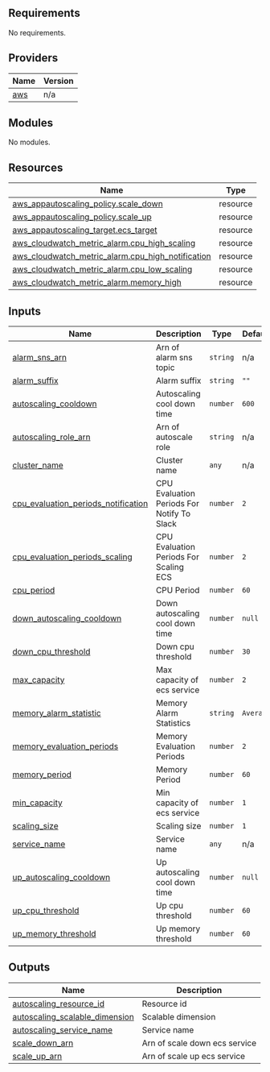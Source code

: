 ## Requirements

No requirements.

## Providers

| Name | Version |
|------|---------|
| <a name="provider_aws"></a> [aws](#provider\_aws) | n/a |

## Modules

No modules.

## Resources

| Name | Type |
|------|------|
| [aws_appautoscaling_policy.scale_down](https://registry.terraform.io/providers/hashicorp/aws/latest/docs/resources/appautoscaling_policy) | resource |
| [aws_appautoscaling_policy.scale_up](https://registry.terraform.io/providers/hashicorp/aws/latest/docs/resources/appautoscaling_policy) | resource |
| [aws_appautoscaling_target.ecs_target](https://registry.terraform.io/providers/hashicorp/aws/latest/docs/resources/appautoscaling_target) | resource |
| [aws_cloudwatch_metric_alarm.cpu_high_scaling](https://registry.terraform.io/providers/hashicorp/aws/latest/docs/resources/cloudwatch_metric_alarm) | resource |
| [aws_cloudwatch_metric_alarm.cpu_high_notification](https://registry.terraform.io/providers/hashicorp/aws/latest/docs/resources/cloudwatch_metric_alarm) | resource |
| [aws_cloudwatch_metric_alarm.cpu_low_scaling](https://registry.terraform.io/providers/hashicorp/aws/latest/docs/resources/cloudwatch_metric_alarm) | resource |
| [aws_cloudwatch_metric_alarm.memory_high](https://registry.terraform.io/providers/hashicorp/aws/latest/docs/resources/cloudwatch_metric_alarm) | resource |

## Inputs

| Name | Description | Type | Default | Required |
|------|-------------|------|---------|:--------:|
| <a name="input_alarm_sns_arn"></a> [alarm\_sns\_arn](#input\_alarm\_sns\_arn) | Arn of alarm sns topic | `string` | n/a | yes |
| <a name="input_alarm_suffix"></a> [alarm\_suffix](#input\_alarm\_suffix) | Alarm suffix | `string` | `""` | no |
| <a name="input_autoscaling_cooldown"></a> [autoscaling\_cooldown](#input\_autoscaling\_cooldown) | Autoscaling cool down time | `number` | `600` | no |
| <a name="input_autoscaling_role_arn"></a> [autoscaling\_role\_arn](#input\_autoscaling\_role\_arn) | Arn of autoscale role | `string` | n/a | yes |
| <a name="input_cluster_name"></a> [cluster\_name](#input\_cluster\_name) | Cluster name | `any` | n/a | yes |
| <a name="input_cpu_evaluation_periods_notification"></a> [cpu\_evaluation\_periods\_notification](#input\_cpu\_evaluation\_periods\_notification) | CPU Evaluation Periods For Notify To Slack | `number` | `2` | no |
| <a name="input_cpu_evaluation_periods_scaling"></a> [cpu\_evaluation\_periods\_scaling](#input\_cpu\_evaluation\_periods\_scaling) | CPU Evaluation Periods For Scaling ECS | `number` | `2` | no |
| <a name="input_cpu_period"></a> [cpu\_period](#input\_cpu\_period) | CPU Period | `number` | `60` | no |
| <a name="input_down_autoscaling_cooldown"></a> [down\_autoscaling\_cooldown](#input\_down\_autoscaling\_cooldown) | Down autoscaling cool down time | `number` | `null` | no |
| <a name="input_down_cpu_threshold"></a> [down\_cpu\_threshold](#input\_down\_cpu\_threshold) | Down cpu threshold | `number` | `30` | no |
| <a name="input_max_capacity"></a> [max\_capacity](#input\_max\_capacity) | Max capacity of ecs service | `number` | `2` | no |
| <a name="input_memory_alarm_statistic"></a> [memory\_alarm\_statistic](#input\_memory\_alarm\_statistic) | Memory Alarm Statistics | `string` | `Average` | no |
| <a name="input_memory_evaluation_periods"></a> [memory\_evaluation\_periods](#input\_memory\_evaluation\_periods) | Memory Evaluation Periods | `number` | `2` | no |
| <a name="input_memory_period"></a> [memory\_period](#input\_memory\_period) | Memory Period | `number` | `60` | no |
| <a name="input_min_capacity"></a> [min\_capacity](#input\_min\_capacity) | Min capacity of ecs service | `number` | `1` | no |
| <a name="input_scaling_size"></a> [scaling\_size](#input\_scaling\_size) | Scaling size | `number` | `1` | no |
| <a name="input_service_name"></a> [service\_name](#input\_service\_name) | Service name | `any` | n/a | yes |
| <a name="input_up_autoscaling_cooldown"></a> [up\_autoscaling\_cooldown](#input\_up\_autoscaling\_cooldown) | Up autoscaling cool down time | `number` | `null` | no |
| <a name="input_up_cpu_threshold"></a> [up\_cpu\_threshold](#input\_up\_cpu\_threshold) | Up cpu threshold | `number` | `60` | no |
| <a name="input_up_memory_threshold"></a> [up\_memory\_threshold](#input\_up\_memory\_threshold) | Up memory threshold | `number` | `60` | no |

## Outputs

| Name | Description |
|------|-------------|
| <a name="output_autoscaling_resource_id"></a> [autoscaling\_resource\_id](#output\_autoscaling\_resource\_id) | Resource id |
| <a name="output_autoscaling_scalable_dimension"></a> [autoscaling\_scalable\_dimension](#output\_autoscaling\_scalable\_dimension) | Scalable dimension |
| <a name="output_autoscaling_service_name"></a> [autoscaling\_service\_name](#output\_autoscaling\_service\_name) | Service name |
| <a name="output_scale_down_arn"></a> [scale\_down\_arn](#output\_scale\_down\_arn) | Arn of scale down ecs service |
| <a name="output_scale_up_arn"></a> [scale\_up\_arn](#output\_scale\_up\_arn) | Arn of scale up ecs service |
<!-- END_TF_DOCS -->